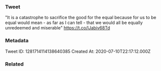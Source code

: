 ### Tweet
"It is a catastrophe to sacrifice the good for the equal because for us to be equal would mean - as far as I can tell - that we would all be equally unredeemed and miserable" https://t.co/lJabiv68Td

### Metadata
Tweet ID: 1281714114138640385
Created At: 2020-07-10T22:17:12.000Z

### Related

